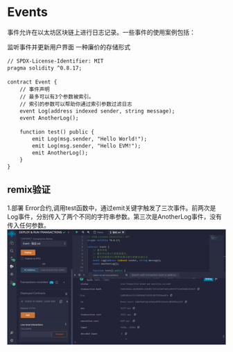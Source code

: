 # Events
事件允许在以太坊区块链上进行日志记录。一些事件的使用案例包括：

监听事件并更新用户界面
一种廉价的存储形式

```solidity
// SPDX-License-Identifier: MIT
pragma solidity ^0.8.17;

contract Event {
    // 事件声明
    // 最多可以有3个参数被索引。
    // 索引的参数可以帮助你通过索引参数过滤日志
    event Log(address indexed sender, string message);
    event AnotherLog();

    function test() public {
        emit Log(msg.sender, "Hello World!");
        emit Log(msg.sender, "Hello EVM!");
        emit AnotherLog();
    }
}
```

## remix验证
1.部署 Error合约,调用test函数中，通过emit关键字触发了三次事件。前两次是Log事件，分别传入了两个不同的字符串参数。第三次是AnotherLog事件，没有传入任何参数。
![21-1.png](img/21-1.png)